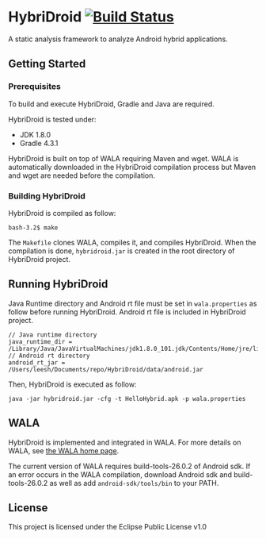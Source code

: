 # HybriDroid [![Build Status](https://travis-ci.org/SunghoLee/HybriDroid.svg?branch=master)](https://travis-ci.org/SunghoLee/HybriDroid)

A static analysis framework to analyze Android hybrid applications.

## Getting Started

### Prerequisites

To build and execute HybriDroid, Gradle and Java are required.

HybriDroid is tested under:

* JDK 1.8.0
* Gradle 4.3.1

HybriDroid is built on top of WALA requiring Maven and wget. WALA is automatically downloaded in the HybriDroid compilation process but Maven and wget are needed before the compilation.

### Building HybriDroid

HybriDroid is compiled as follow:

```
bash-3.2$ make
```

The ``Makefile`` clones WALA, compiles it, and compiles HybriDroid. When the compilation is done, ``hybridroid.jar`` is created in the root directory of HybriDroid project.

## Running HybriDroid

Java Runtime directory and Android rt file must be set in ``wala.properties`` as follow before running HybriDroid. Android rt file is included in HybriDroid project.

```
// Java runtime directory
java_runtime_dir = /Library/Java/JavaVirtualMachines/jdk1.8.0_101.jdk/Contents/Home/jre/lib
// Android rt directory
android_rt_jar = /Users/leesh/Documents/repo/HybriDroid/data/android.jar
```

Then, HybriDroid is executed as follow:

```
java -jar hybridroid.jar -cfg -t HelloHybrid.apk -p wala.properties
```

## WALA

HybriDroid is implemented and integrated in WALA. For more details on WALA, see <a
href="http://wala.sourceforge.net">the WALA home page</a>.

The current version of WALA requires build-tools-26.0.2 of Android sdk. If an error occurs in the WALA compilation, download Android sdk and build-tools-26.0.2 as well as add ``android-sdk/tools/bin`` to your PATH.

## License

This project is licensed under the Eclipse Public License v1.0
